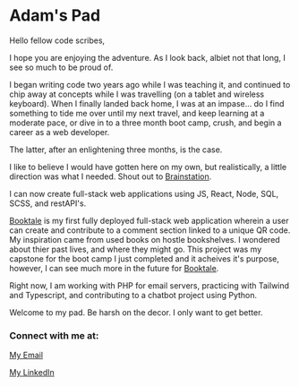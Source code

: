 # Adam's Pad

Hello fellow code scribes, 

I hope you are enjoying the adventure. As I look back, albiet not that long, I see so much to be proud of. 

I began writing code two years ago while I was teaching it, and continued to chip away at concepts while I was travelling (on a tablet and wireless keyboard). When I finally landed back home, I was at an impase... do I find something to tide me over until my next travel, and keep learning at a moderate pace, or dive in to a three month boot camp, crush, and begin a career as a web developer. 

The latter, after an enlightening three months, is the case. 

I like to believe I would have gotten here on my own, but realistically, a little direction was what I needed. Shout out to [Brainstation](https://www.brainstation.io). 

I can now create full-stack web applications using JS, React, Node, SQL, SCSS, and restAPI's. 

[Booktale](https://booktale.netlify.app) is my first fully deployed full-stack web application wherein a user can create and contribute to a comment section linked to a unique QR code. My inspiration came from used books on hostle bookshelves. I wondered about thier past lives, and where they might go. This project was my capstone for the boot camp I just completed and it acheives it's purpose, however, I can see much more in the future for [Booktale](https://booktale.netlify.app). 

Right now, I am working with PHP for email servers, practicing with Tailwind and Typescript, and contributing to a chatbot project using Python. 

Welcome to my pad. Be harsh on the decor. I only want to get better. 

### Connect with me at: 

[My Email](mailto:adamdebrouwere@hotmail.com)

[My LinkedIn](https://www.linkedin.com/in/adamdebrouwere)

<!--
**adamdebrouwere/adamdebrouwere** is a ✨ _special_ ✨ repository because its `README.md` (this file) appears on your GitHub profile.

Here are some ideas to get you started:

- 🔭 I’m currently working on ...
- 🌱 I’m currently learning ...
- 👯 I’m looking to collaborate on ...
- 🤔 I’m looking for help with ...
- 💬 Ask me about ...
- 📫 How to reach me: ...
- 😄 Pronouns: ...
- ⚡ Fun fact: ...
-->
